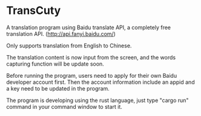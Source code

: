 # TransCuty
A translation program using Baidu translate API, a completely free translation API. (http://api.fanyi.baidu.com/)

Only supports translation from English to Chinese.

The translation content is now input from the screen, and the words capturing function will be update soon.

Before running the program, users need to apply for their own Baidu developer account first. Then the account information include an appid and a key need to be updated in the program.

The program is developing using the rust language, just type "cargo run" command in your command window to start it.


